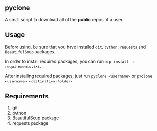 ## pyclone
A small script to download all of the **public** repos of a user.

## Usage
Before using, be sure that you have installed `git`, `python`, `requests` and `BeautifulSoup` packages.

In order to install required packages, you can run `pip install -r requirements.txt`.

After installing required packages, just run `pyclone <username>` or `pyclone <username> <destination-folder>`.

## Requirements
1. git
2. python
3. BeautifulSoup package
4. requests package